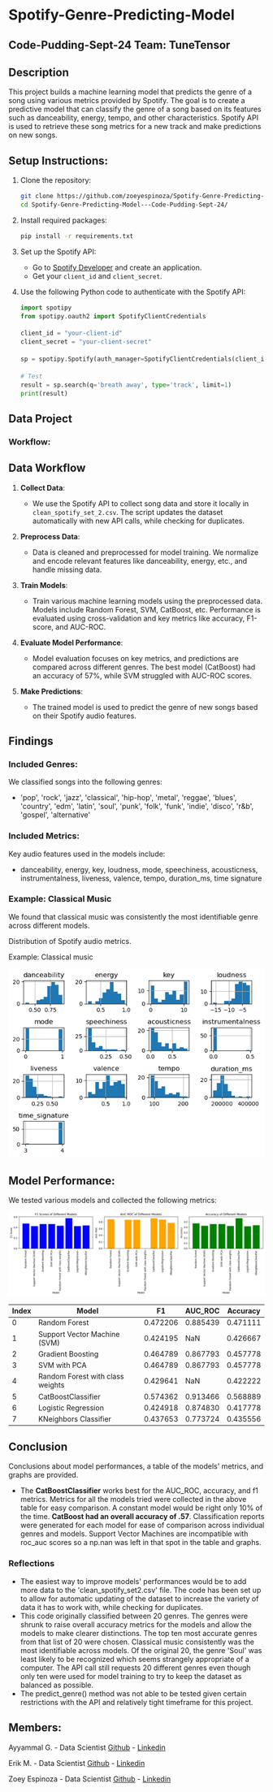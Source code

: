# Spotify-Genre-Predicting-Model
## Code-Pudding-Sept-24 Team: TuneTensor

## Description
This project builds a machine learning model that predicts the genre of a song using various metrics provided by Spotify. The goal is to create a predictive model that can  classify the genre of a song based on its features such as danceability, energy, tempo, and other characteristics.  Spotify API is used to retrieve these song metrics for a new track and make predictions on new songs.

## Setup Instructions:
1. Clone the repository:
    ```bash
    git clone https://github.com/zoeyespinoza/Spotify-Genre-Predicting-Model---Code-Pudding-Sept-24.git
    cd Spotify-Genre-Predicting-Model---Code-Pudding-Sept-24/
    ```

2. Install required packages:
    ```bash
    pip install -r requirements.txt
    ```

3. Set up the Spotify API:
    - Go to [Spotify Developer](https://developer.spotify.com/) and create an application.
    - Get your `client_id` and `client_secret`.

4. Use the following Python code to authenticate with the Spotify API:
    ```python
    import spotipy
    from spotipy.oauth2 import SpotifyClientCredentials

    client_id = "your-client-id"
    client_secret = "your-client-secret"

    sp = spotipy.Spotify(auth_manager=SpotifyClientCredentials(client_id=client_id, client_secret=client_secret))

    # Test
    result = sp.search(q='breath away', type='track', limit=1)
    print(result)
    ```
## Data Project
### Workflow:
## Data Workflow

1. **Collect Data**:
    - We use the Spotify API to collect song data and store it locally in `clean_spotify_set_2.csv`. The script updates the dataset automatically with new API calls, while checking for duplicates.

2. **Preprocess Data**:
    - Data is cleaned and preprocessed for model training. We normalize and encode relevant features like danceability, energy, etc., and handle missing data.

3. **Train Models**:
    - Train various machine learning models using the preprocessed data. Models include Random Forest, SVM, CatBoost, etc. Performance is evaluated using cross-validation and key metrics like accuracy, F1-score, and AUC-ROC.

4. **Evaluate Model Performance**:
    - Model evaluation focuses on key metrics, and predictions are compared across different genres. The best model (CatBoost) had an accuracy of 57%, while SVM struggled with AUC-ROC scores.

5. **Make Predictions**:
    - The trained model is used to predict the genre of new songs based on their Spotify audio features.

## Findings

### Included Genres:
We classified songs into the following genres:
- 'pop', 'rock', 'jazz', 'classical', 'hip-hop', 'metal', 'reggae', 'blues', 'country', 'edm', 'latin', 'soul', 'punk', 'folk', 'funk', 'indie', 'disco', 'r&b', 'gospel', 'alternative'

### Included Metrics:
Key audio features used in the models include:
- danceability, energy, key, loudness, mode, speechiness, acousticness, instrumentalness, liveness, valence, tempo, duration_ms, time signature

### Example: Classical Music
We found that classical music was consistently the most identifiable genre across different models.

Distribution of Spotify audio metrics.

Example: Classical music

 ![Classical Metrics](graphs/classical_metrics.png)

## Model Performance:

We tested various models and collected the following metrics:

 ![Model Scores](graphs/model_scores.png)
 

| Index | Model                              | F1        | AUC_ROC  | Accuracy  |
|-------|------------------------------------|-----------|----------|-----------|
| 0     | Random Forest                      | 0.472206  | 0.885439 | 0.471111  |
| 1     | Support Vector Machine (SVM)      | 0.424195  | NaN      | 0.426667  |
| 2     | Gradient Boosting                  | 0.464789  | 0.867793 | 0.457778  |
| 3     | SVM with PCA                      | 0.464789  | 0.867793 | 0.457778  |
| 4     | Random Forest with class weights    | 0.429641  | NaN      | 0.422222  |
| 5     | CatBoostClassifier                 | 0.574362  | 0.913466 | 0.568889  |
| 6     | Logistic Regression                | 0.424918  | 0.874830 | 0.417778  |
| 7     | KNeighbors Classifier              | 0.437653  | 0.773724 | 0.435556  |


## Conclusion
Conclusions about model performances, a table of the models' metrics, and graphs are provided.
- The **CatBoostClassifier** works best for the AUC_ROC, accuracy, and f1 metrics. Metrics for all the models tried were collected in the above table for easy comparison. A constant model would be right only 10% of the time. **CatBoost had an overall accuracy of .57**. Classification reports were generated for each model for ease of comparison across individual genres and models. Support Vector Machines are incompatible with roc_auc scores so a np.nan was left in that spot in the table and graphs.

### Reflections
- The easiest way to improve models' performances would be to add more data to the 'clean_spotify_set2.csv' file. The code has been set up to allow for automatic updating of the dataset to increase the variety of data it has to work with, while checking for duplicates.
- This code originally classified between 20 genres. The genres were shrunk to raise overall accuracy metrics for the models and allow the models to make clearer distinctions. The top ten most accurate genres from that list of 20 were chosen. Classical music consistently was the most identifiable across models. Of the original 20, the genre 'Soul' was least likely to be recognized which seems strangely appropriate of a computer. The API call still requests 20 different genres even though only ten were used for model training to try to keep the dataset as balanced as possible.
- The predict_genre() method was not able to be tested given certain restrictions with the API and relatively tight timeframe for this project.

## Members:

Ayyammal G. - Data Scientist [Github](https://github.com/ayyammal-g) - [Linkedin](https://www.linkedin.com/in/ayyammal-g-25462591/)

Erik M. - Data Scientist [Github](https://github.com/tempest-fugue) - [Linkedin]()

Zoey Espinoza - Data Scientist [Github](https://github.com/zoeyespinoza) - [Linkedin](https://www.linkedin.com/in/zoeyespinoza/)
